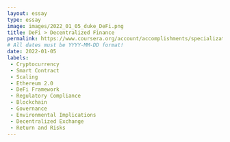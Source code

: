 ```yaml
---
layout: essay
type: essay
image: images/2022_01_05_duke_DeFi.png
title: DeFi > Decentralized Finance
permalink: https://www.coursera.org/account/accomplishments/specialization/KCKFGXPEJXDC
# All dates must be YYYY-MM-DD format!
date: 2022-01-05
labels:
 - Cryptocurrency
 - Smart Contract
 - Scaling
 - Ethereum 2.0
 - DeFi Framework
 - Regulatory Compliance
 - Blockchain
 - Governance
 - Environmental Implications 
 - Decentralized Exchange
 - Return and Risks
---
```



